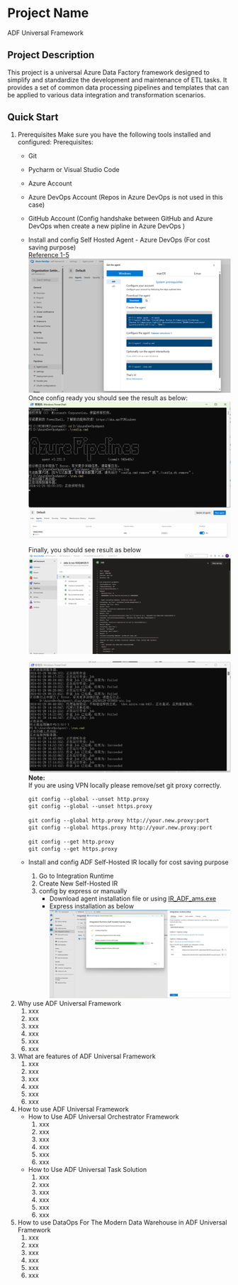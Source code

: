 # Project Name
ADF Universal Framework

## Project Description
This project is a universal Azure Data Factory framework designed to simplify and standardize the development and maintenance of ETL tasks. It provides a set of common data processing pipelines and templates that can be applied to various data integration and transformation scenarios.

## Quick Start
1. Prerequisites
   Make sure you have the following tools installed and configured:
   Prerequisites:
   - Git
   - Pycharm or Visual Studio Code
   - Azure Account
   - Azure DevOps Account (Repos in Azure DevOps is not used in this case)
   - GitHub Account (Config handshake between GitHub and Azure DevOps when create a new pipline in Azure DevOps )
   - Install and config Self Hosted Agent - Azure DevOps (For cost saving purpose)  
     [Reference 1-5](#1)  
     ![How to setup Self-hosted Windows agents.png](..%2Fimages%2FHow%20to%20setup%20Self-hosted%20Windows%20agents.png)
     Once config ready you should see the result as below:  
     ![Agent running status in local PC.png](..%2Fimages%2FAgent%20running%20status%20in%20local%20PC.png)  
     ![Agent running status in Azure DevOps account.png](..%2Fimages%2FAgent%20running%20status%20in%20Azure%20DevOps%20account.png)  

     Finally, you should see result as below  
     ![Agent running result.png](..%2Fimages%2FAgent%20running%20result.png)  
      
     ![Local Agent Log.png](..%2Fimages%2FLocal%20Agent%20Log.png)
     **Note:**  
       If you are using VPN locally please remove/set git proxy correctly.
     ```
     git config --global --unset http.proxy
     git config --global --unset https.proxy
  
     git config --global http.proxy http://your.new.proxy:port
     git config --global https.proxy http://your.new.proxy:port
  
     git config --get http.proxy
     git config --get https.proxy
     ```
   - Install and config ADF Self-Hosted IR locally for cost saving purpose
     1. Go to Integration Runtime
     2. Create New Self-Hosted IR
     3. config by express or manually
        - Download agent installation file or using [IR_ADF_ams.exe](..%2Fagent%2FIR_ams_930d2a20-dc22-431d-bdde-4a2916d0096b_e4b13772-1125-46cd-9501-83fe2c90380a_gX%2Bjgv0K09301%2B2VR1yYXVNNbpEy2OIzdhOixxkgFDo%3D_anBlLmZyb250ZW5kLmNsb3VkZGF0YWh1Yi5uZXQ%3D.exe)
        - Express installation as below
          ![config ADF IR.png](..%2Fimages%2Fconfig%20ADF%20IR.png)
2. Why use ADF Universal Framework
     1. xxx
     2. xxx
     3. xxx
     4. xxx
     5. xxx
     6. xxx
3. What are features of ADF Universal Framework
     1. xxx
     2. xxx
     3. xxx
     4. xxx
     5. xxx
     6. xxx
4. How to use ADF Universal Framework
   - How to Use ADF Universal Orchestrator Framework
     1. xxx
     2. xxx
     3. xxx
     4. xxx
     5. xxx
     6. xxx
   - How to Use ADF Universal Task Solution
     1. xxx
     2. xxx
     3. xxx
     4. xxx
     5. xxx
     6. xxx
5. How to use DataOps For The Modern Data Warehouse in ADF Universal Framework
     1. xxx
     2. xxx
     3. xxx
     4. xxx
     5. xxx
     6. xxx



